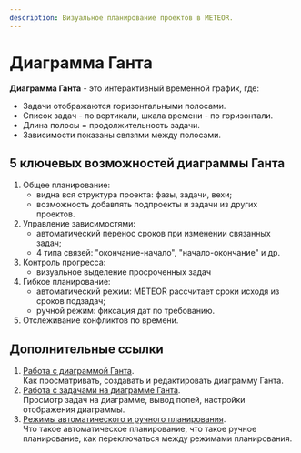 ```yaml
---
description: Визуальное планирование проектов в METEOR.
---
```


# Диаграмма Ганта

**Диаграмма Ганта** - это интерактивный временной график, где:

* Задачи отображаются горизонтальными полосами.
* Список задач - по вертикали, шкала времени - по горизонтали.
* Длина полосы = продолжительность задачи.
* Зависимости показаны связями между полосами.

## 5 ключевых возможностей диаграммы Ганта

1. Общее планирование:
   * видна вся структура проекта: фазы, задачи, вехи;
   * возможность добавлять подпроекты и задачи из других проектов.
2. Управление зависимостями:
   * автоматический перенос сроков при изменении связанных задач;
   * 4 типа связей: "окончание-начало", "начало-окончание" и др.
3. Контроль прогресса:
   * визуальное выделение просроченных задач
4. Гибкое планирование:
   * автоматический режим: METEOR рассчитает сроки исходя из сроков подзадач;
   * ручной режим: фиксация дат по требованию.
5. Отслеживание конфликтов по времени.

## Дополнительные ссылки

1. [Работа с диаграммой Ганта](../rukovodstvo-polzovatelya/diagramma-ganta/).\
   Как просматривать, создавать и редактировать диаграмму Ганта.
2. [Работа с задачами на диаграмме Ганта](../rukovodstvo-polzovatelya/diagramma-ganta/zadachi-na-diagramme-ganta.md).\
   Просмотр задач на диаграмме, вывод полей, настройки отображения диаграммы.
3. [Режимы автоматического и ручного планирования](broken-reference).\
   Что такое автоматическое планирование, что такое ручное планирование, как переключаться между режимами планирования.
